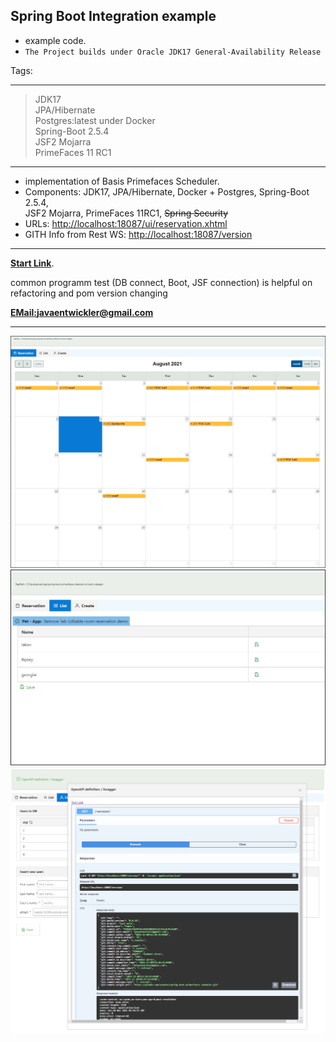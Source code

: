 ## Spring Boot Integration example

- example code.
- `The Project builds under Oracle JDK17 General-Availability Release`

Tags:
****
> JDK17 <br>
> JPA/Hibernate <br>
> Postgres:latest under Docker<br>
> Spring-Boot 2.5.4<br>
> JSF2 Mojarra <br>
> PrimeFaces 11 RC1<br>
***

- implementation of Basis Primefaces Scheduler.
- Components: JDK17, JPA/Hibernate, Docker + Postgres, Spring-Boot 2.5.4, <br> JSF2 Mojarra, PrimeFaces 11RC1, ~~Spring
  Security~~
- URLs: [http://localhost:18087/ui/reservation.xhtml](http://localhost:18087/ui/reservation.xhtml)
- GITH Info from Rest WS: [http://localhost:18087/version](http://localhost:18087/version)

***
**[Start Link](http://localhost:18087/ui/reservation.xhtml)**.

common programm test (DB connect, Boot, JSF connection) is helpful on <br>
refactoring and pom version changing

**[EMail:javaentwickler@gmail.com](mailto://javaentwickler@gmail.com)**
***
![image1](doc/reservation.png "Image #1")
![image1](doc/list.png "Image #2")
![image1](doc/cewate.png "Image #3")
